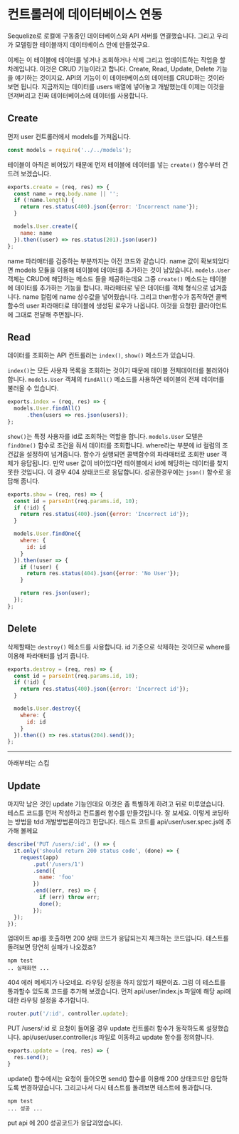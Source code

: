 컨트롤러에 데이터베이스 연동
====================

Sequelize로 로컬에 구동중인 데이터베이스와 API 서버를 연결했습니다. 그리고 우리가 모델링한 테이블까지 데이터베이스 안에 만들었구요.

이제는 이 테이블에 데이터를 넣거나 조회하거나 삭제 그리고 업데이트하는 작업을 할 차례입니다. 이것은 CRUD 기능이라고 합니다. Create, Read, Update, Delete 기능을 얘기하는 것이지요. API의 기능이 이 데이터베이스의 데이터를 CRUD하는 것이라 보면 됩니다. 지금까지는 데이터를 users 배열에 넣어놓고 개발했는데 이제는 이것을 던져버리고 진짜 데이터베이스에 데이터를 사용합니다.


## Create

먼저 user 컨트롤러에서 models를 가져옵니다.

```javascript
const models = require('../../models');
```

테이블이 아직은 비어있기 때문에 먼저 테이블에 데이터를 넣는 `create()` 함수부터 건드려 보겠습니다.

```javascript
exports.create = (req, res) => {
  const name = req.body.name || '';
  if (!name.length) {
    return res.status(400).json({error: 'Incorrenct name'});
  }

  models.User.create({
    name: name
  }).then((user) => res.status(201).json(user))
};
```

name 파라매터를 검증하는 부분까지는 이전 코드와 같습니다. name 값이 확보되었다면 models 모듈을 이용해 테이블에 데이터를 추가하는 것이 남았습니다. `models.User` 객체는 CRUD에 해당하는 메소드 들을 제공하는데요 그중 `create()` 메소드는 테이블에 데이터를 추가하는 기능을 합니다. 파라매터로 넣은 데이터를 객체 형식으로 넘겨줍니다. name 컬럼에 name 상수값을 넣어줬습니다. 그리고 then함수가 동작하면 콜백함수의 user 파라매터로 테이블에 생성된 로우가 나옵니다. 이것을 요청한 클라이언트에 그대로 전달해 주면됩니다.


## Read

데이터를 조회하는 API 컨트롤러는 `index()`, `show()` 메소드가 있습니다.

`index()`는 모든 사용자 목록을 조회하는 것이기 때문에 테이블 전체데이터를 불러와야합니다.  `models.User` 객체의 `findAll()` 메소드를 사용하면 테이블의 전체 데이터를 불러올 수 있습니다.

```javascript
exports.index = (req, res) => {
  models.User.findAll()
      .then(users => res.json(users));
};
```

`show()`는 특정 사용자를 id로 조회하는 역할을 합니다. `models.User` 모델은 `findOne()` 함수로 조건을 줘서 데이터를 조회합니다. where라는 부분에 id 컬럼의 조건값을 설정하여 넘겨줍니다. 함수가 실행되면 콜백함수의 파라매터로 조회한 user 객체가 응답됩니다. 만약 user 값이 비어있다면 테이블에서 id에 해당하는 데이터를 찾지 못한 것입니다. 이 경우 404 상태코드로 응답합니다. 성공한경우에는 `json()` 함수로 응답해 줍니다.

```javascript
exports.show = (req, res) => {
  const id = parseInt(req.params.id, 10);
  if (!id) {
    return res.status(400).json({error: 'Incorrect id'});
  }

  models.User.findOne({
    where: {
      id: id
    }
  }).then(user => {
    if (!user) {
      return res.status(404).json({error: 'No User'});
    }

    return res.json(user);
  });
};
```


## Delete

삭제할때는 `destroy()` 메소드를 사용합니다. id 기준으로 삭제하는 것이므로 where를 이용해 파라매터를 넘겨 줍니다.

```javascript
exports.destroy = (req, res) => {
  const id = parseInt(req.params.id, 10);
  if (!id) {
    return res.status(400).json({error: 'Incorrect id'});
  }

  models.User.destroy({
    where: {
      id: id
    }
  }).then(() => res.status(204).send());
};
```

---
아래부터는 스킵

## Update

마지막 남은 것인 update 기능인데요 이것은 좀 특별하게 하려고 뒤로 미루었습니다. 테스트 코드를 먼저 작성하고 컨트롤러 함수를 만들것입니다. 잘 보세요. 이렇게 코딩하는 방법을 tdd 개발방법론이라고 한답니다. 테스트 코드를 api/user/user.spec.js에 추가해 볼께요

```javascript
describe('PUT /users/:id', () => {
  it.only('should return 200 status code', (done) => {
    request(app)
        .put('/users/1')
        .send({
          name: 'foo'
        })
        .end((err, res) => {
          if (err) throw err;
          done();
        });
  });
});
```

업데이트 api를 호출하면 200 상태 코드가 응답되는지 체크하는 코드입니다. 테스트를 돌려보면 당연히 실패가 나오겠죠?

```
npm test
.. 실패화면 ...
```

404 에러 메세지가 나오네요. 라우팅 설정을 하지 않았기 때문이죠. 그럼 이 테스트를 통과할수 있도록 코드를 추가해 보겠습니다. 먼저 api/user/index.js 파일에 해당 api에 대한 라우팅 설정을 추가합니다.

```javascript
router.put('/:id', controller.update);
```

PUT /users/:id 로 요청이 들어올 경우 update 컨트롤러 함수가 동작하도록 설정했습니다. api/user/user.controller.js 파일로 이동하고 update 함수를 정의합니다.

```javascript
exports.update = (req, res) => {
  res.send();
}
```

update() 함수에서는 요청이 들어오면 send() 함수를 이용해 200 상태코드만 응답하도록 변경하였습니다. 그리고나서 다시 테스트를 돌려보면 테스트에 통과합니다.

```
npm test
... 성공 ...
```

put api 에 200 성공코드가 응답괴었습니다.
